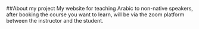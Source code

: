 ##About my project
My website for teaching Arabic to non-native speakers, after booking the course you want to learn, will be via the zoom platform between the instructor  and the student.
